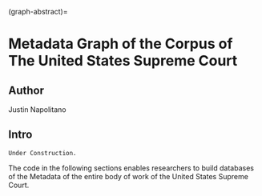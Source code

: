 (graph-abstract)=
# Metadata Graph of the Corpus of The United States Supreme Court


## Author

Justin Napolitano



## Intro

```{note}
Under Construction.

```

The code in the following sections enables researchers to build databases of the Metadata of the entire body of work of the United States Supreme Court.

